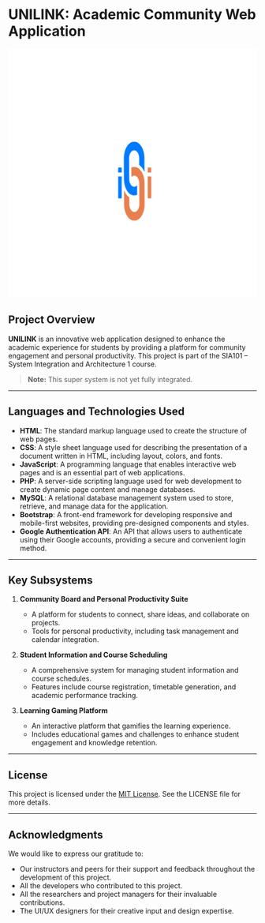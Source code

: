 # UNILINK: Academic Community Web Application

![UNILINK Logo](unilink_logo.png)

## Project Overview

**UNILINK** is an innovative web application designed to enhance the academic experience for students by providing a platform for community engagement and personal productivity. This project is part of the SIA101 – System Integration and Architecture 1 course.

> **Note:** This super system is not yet fully integrated.

---

## Languages and Technologies Used

- **HTML**: The standard markup language used to create the structure of web pages.
- **CSS**: A style sheet language used for describing the presentation of a document written in HTML, including layout, colors, and fonts.
- **JavaScript**: A programming language that enables interactive web pages and is an essential part of web applications.
- **PHP**: A server-side scripting language used for web development to create dynamic page content and manage databases.
- **MySQL**: A relational database management system used to store, retrieve, and manage data for the application.
- **Bootstrap**: A front-end framework for developing responsive and mobile-first websites, providing pre-designed components and styles.
- **Google Authentication API**: An API that allows users to authenticate using their Google accounts, providing a secure and convenient login method.

---

## Key Subsystems

1. **Community Board and Personal Productivity Suite**

   - A platform for students to connect, share ideas, and collaborate on projects.
   - Tools for personal productivity, including task management and calendar integration.

2. **Student Information and Course Scheduling**

   - A comprehensive system for managing student information and course schedules.
   - Features include course registration, timetable generation, and academic performance tracking.

3. **Learning Gaming Platform**
   - An interactive platform that gamifies the learning experience.
   - Includes educational games and challenges to enhance student engagement and knowledge retention.

---

## License

This project is licensed under the [MIT License](LICENSE). See the LICENSE file for more details.

---

## Acknowledgments

We would like to express our gratitude to:

- Our instructors and peers for their support and feedback throughout the development of this project.
- All the developers who contributed to this project.
- All the researchers and project managers for their invaluable contributions.
- The UI/UX designers for their creative input and design expertise.
